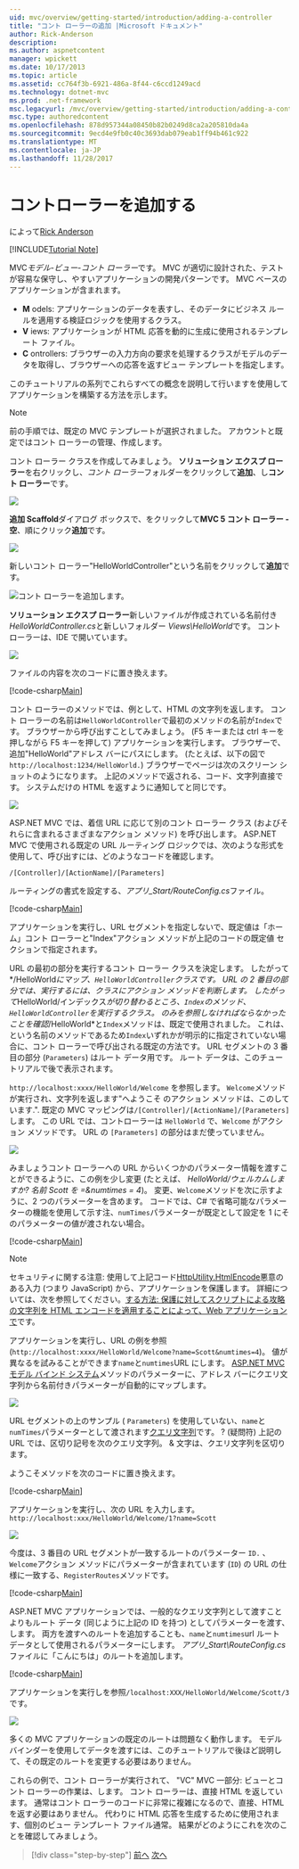 ```yaml
---
uid: mvc/overview/getting-started/introduction/adding-a-controller
title: "コント ローラーの追加 |Microsoft ドキュメント"
author: Rick-Anderson
description: 
ms.author: aspnetcontent
manager: wpickett
ms.date: 10/17/2013
ms.topic: article
ms.assetid: cc764f3b-6921-486a-8f44-c6ccd1249acd
ms.technology: dotnet-mvc
ms.prod: .net-framework
msc.legacyurl: /mvc/overview/getting-started/introduction/adding-a-controller
msc.type: authoredcontent
ms.openlocfilehash: 878d957344a08450b82b0249d8ca2a205810da4a
ms.sourcegitcommit: 9ecd4e9fb0c40c3693dab079eab1ff94b461c922
ms.translationtype: MT
ms.contentlocale: ja-JP
ms.lasthandoff: 11/28/2017
---
```

<a name="adding-a-controller"></a>コントローラーを追加する
====================
によって[Rick Anderson](https://github.com/Rick-Anderson)

[!INCLUDE[Tutorial Note](sample/code-location.md)]

MVC*モデル-ビュー-コント ローラー*です。 MVC が適切に設計された、テストが容易な保守し、やすいアプリケーションの開発パターンです。 MVC ベースのアプリケーションが含まれます。

- **M** odels: アプリケーションのデータを表すし、そのデータにビジネス ルールを適用する検証ロジックを使用するクラス。
- **V** iews: アプリケーションが HTML 応答を動的に生成に使用されるテンプレート ファイル。
- **C** ontrollers: ブラウザーの入力方向の要求を処理するクラスがモデルのデータを取得し、ブラウザーへの応答を返すビュー テンプレートを指定します。

このチュートリアルの系列でこれらすべての概念を説明して行いますを使用してアプリケーションを構築する方法を示します。

> [!NOTE]
> 前の手順では、既定の MVC テンプレートが選択されました。 アカウントと既定ではコント ローラーの管理、作成します。

コント ローラー クラスを作成してみましょう。 **ソリューション エクスプ ローラー**を右クリックし、*コント ローラー*フォルダーをクリックして**追加**、し**コント ローラー**です。


![](adding-a-controller/_static/image1.png)

**追加 Scaffold**ダイアログ ボックスで、をクリックして**MVC 5 コント ローラー - 空**、順にクリック**追加**です。

![](adding-a-controller/_static/image2.png)  
 

新しいコント ローラー"HelloWorldController"という名前をクリックして**追加**です。

![コント ローラーを追加します。](adding-a-controller/_static/image3.png)

**ソリューション エクスプ ローラー**新しいファイルが作成されている名前付き*HelloWorldController.cs*と新しいフォルダー *Views\HelloWorld*です。 コント ローラーは、IDE で開いています。

![](adding-a-controller/_static/image4.png)

ファイルの内容を次のコードに置き換えます。

[!code-csharp[Main](adding-a-controller/samples/sample1.cs)]

コント ローラーのメソッドでは、例として、HTML の文字列を返します。 コント ローラーの名前は`HelloWorldController`で最初のメソッドの名前が`Index`です。 ブラウザーから呼び出すことしてみましょう。 (F5 キーまたは ctrl キーを押しながら F5 キーを押して) アプリケーションを実行します。 ブラウザーで、追加&quot;HelloWorld&quot;アドレス バーにパスにします。 (たとえば、以下の図で`http://localhost:1234/HelloWorld.`) ブラウザーでページは次のスクリーン ショットのようになります。 上記のメソッドで返される、コード、文字列直接です。 システムだけの HTML を返すように通知してと同じです。

![](adding-a-controller/_static/image5.png)

ASP.NET MVC では、着信 URL に応じて別のコント ローラー クラス (およびそれらに含まれるさまざまなアクション メソッド) を呼び出します。 ASP.NET MVC で使用される既定の URL ルーティング ロジックでは、次のような形式を使用して、呼び出すには、どのようなコードを確認します。

`/[Controller]/[ActionName]/[Parameters]`

ルーティングの書式を設定する、*アプリ\_Start/RouteConfig.cs*ファイル。

[!code-csharp[Main](adding-a-controller/samples/sample2.cs?highlight=7-8)]

アプリケーションを実行し、URL セグメントを指定しないで、既定値は「ホーム」コント ローラーと"Index"アクション メソッドが上記のコードの既定値 セクションで指定されます。

URL の最初の部分を実行するコント ローラー クラスを決定します。 したがって*/HelloWorld*にマップ、`HelloWorldController`クラスです。 URL の 2 番目の部分では、実行するには、クラスにアクション メソッドを判断します。 したがって*HelloWorld/インデックス*が切り替わるところ、`Index`のメソッド、`HelloWorldController`を実行するクラス。 のみを参照しなければならなかったことを確認*/HelloWorld*と`Index`メソッドは、既定で使用されました。 これは、という名前のメソッドであるため`Index`いずれかが明示的に指定されていない場合に、コント ローラーで呼び出される既定の方法です。 URL セグメントの 3 番目の部分 (`Parameters`) はルート データ用です。 ルート データは、このチュートリアルで後で表示されます。

`http://localhost:xxxx/HelloWorld/Welcome` を参照します。 `Welcome`メソッドが実行され、文字列を返します&quot;へようこそ のアクション メソッドは、このしています.&quot;. 既定の MVC マッピングは`/[Controller]/[ActionName]/[Parameters]`します。 この URL では、コントローラーは `HelloWorld` で、`Welcome` がアクション メソッドです。 URL の `[Parameters]` の部分はまだ使っていません。

![](adding-a-controller/_static/image6.png)

みましょうコント ローラーへの URL からいくつかのパラメーター情報を渡すことができるように、この例を少し変更 (たとえば、 *HelloWorld/ウェルカムしますか? 名前 Scott を =&amp;numtimes = 4*)。 変更、`Welcome`メソッドを次に示すように、2 つのパラメーターを含めます。 コードでは、C# で省略可能なパラメーターの機能を使用して示す注、`numTimes`パラメーターが既定として設定を 1 にそのパラメーターの値が渡されない場合。

[!code-csharp[Main](adding-a-controller/samples/sample3.cs)]

> [!NOTE]
> セキュリティに関する注意: 使用して上記コード[HttpUtility.HtmlEncode](https://msdn.microsoft.com/en-us/library/ee360286(v=vs.110).aspx)悪意のある入力 (つまり JavaScript) から、アプリケーションを保護します。 詳細については、次を参照してください。[する方法: 保護に対してスクリプトによる攻略の文字列を HTML エンコードを適用することによって、Web アプリケーションで](https://msdn.microsoft.com/en-us/library/a2a4yykt(v=vs.100).aspx)です。


 アプリケーションを実行し、URL の例を参照 (`http://localhost:xxxx/HelloWorld/Welcome?name=Scott&numtimes=4`)。 値が異なるを試みることができます`name`と`numtimes`URL にします。 [ASP.NET MVC モデル バインド システム](http://odetocode.com/Blogs/scott/archive/2009/04/27/6-tips-for-asp-net-mvc-model-binding.aspx)メソッドのパラメーターに、アドレス バーにクエリ文字列から名前付きパラメーターが自動的にマップします。

![](adding-a-controller/_static/image7.png)

URL セグメントの上のサンプル ( `Parameters`) を使用していない、`name`と`numTimes`パラメーターとして渡されます[クエリ文字列](http://en.wikipedia.org/wiki/Query_string)です。 ? (疑問符) 上記の URL では、区切り記号を次のクエリ文字列。 &amp; 文字は、クエリ文字列を区切ります。

ようこそメソッドを次のコードに置き換えます。

[!code-csharp[Main](adding-a-controller/samples/sample4.cs)]

アプリケーションを実行し、次の URL を入力します。`http://localhost:xxx/HelloWorld/Welcome/1?name=Scott`

![](adding-a-controller/_static/image8.png)

今度は、3 番目の URL セグメントが一致するルートのパラメーター `ID.` 、`Welcome`アクション メソッドにパラメーターが含まれています (`ID`) の URL の仕様に一致する、`RegisterRoutes`メソッドです。

[!code-csharp[Main](adding-a-controller/samples/sample5.cs?highlight=7)]

ASP.NET MVC アプリケーションでは、一般的なクエリ文字列として渡すことよりもルート データ (同じように上記の ID を持つ) としてパラメーターを渡す、します。 両方を渡すへのルートを追加することも、`name`と`numtimes`url ルート データとして使用されるパラメーターにします。 *アプリ\_Start\RouteConfig.cs*ファイルに「こんにちは」のルートを追加します。

[!code-csharp[Main](adding-a-controller/samples/sample6.cs?highlight=13-16)]

アプリケーションを実行しを参照`/localhost:XXX/HelloWorld/Welcome/Scott/3`です。

![](adding-a-controller/_static/image9.png)

多くの MVC アプリケーションの既定のルートは問題なく動作します。 モデル バインダーを使用してデータを渡すには、このチュートリアルで後ほど説明して、その既定のルートを変更する必要はありません。

これらの例で、コント ローラーが実行されて、 &quot;VC&quot; MVC 一部分: ビューとコント ローラーの作業は、します。 コント ローラーは、直接 HTML を返しています。 通常はコント ローラーのコードに非常に複雑になるので、直接、HTML を返す必要はありません。 代わりに HTML 応答を生成するために使用されます、個別のビュー テンプレート ファイル通常。 結果がどのようにこれを次のことを確認してみましょう。

>[!div class="step-by-step"]
[前へ](getting-started.md)
[次へ](adding-a-view.md)
